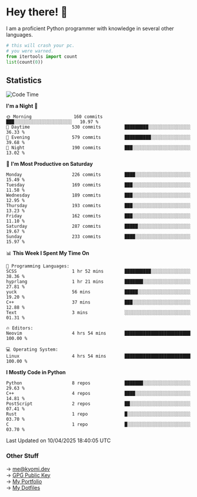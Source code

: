 # Hey there! 👋

I am a proficient Python programmer with knowledge in several other languages.

```py
# this will crash your pc.
# you were warned.
from itertools import count
list(count(0))
```

## Statistics
<!--START_SECTION:waka-->
![Code Time](http://img.shields.io/badge/Code%20Time-1%2C769%20hrs%2026%20mins-blue)

**I'm a Night 🦉** 

```text
🌞 Morning                160 commits         ███░░░░░░░░░░░░░░░░░░░░░░   10.97 % 
🌆 Daytime                530 commits         █████████░░░░░░░░░░░░░░░░   36.33 % 
🌃 Evening                579 commits         ██████████░░░░░░░░░░░░░░░   39.68 % 
🌙 Night                  190 commits         ███░░░░░░░░░░░░░░░░░░░░░░   13.02 % 
```
📅 **I'm Most Productive on Saturday** 

```text
Monday                   226 commits         ████░░░░░░░░░░░░░░░░░░░░░   15.49 % 
Tuesday                  169 commits         ███░░░░░░░░░░░░░░░░░░░░░░   11.58 % 
Wednesday                189 commits         ███░░░░░░░░░░░░░░░░░░░░░░   12.95 % 
Thursday                 193 commits         ███░░░░░░░░░░░░░░░░░░░░░░   13.23 % 
Friday                   162 commits         ███░░░░░░░░░░░░░░░░░░░░░░   11.10 % 
Saturday                 287 commits         █████░░░░░░░░░░░░░░░░░░░░   19.67 % 
Sunday                   233 commits         ████░░░░░░░░░░░░░░░░░░░░░   15.97 % 
```


📊 **This Week I Spent My Time On** 

```text
💬 Programming Languages: 
SCSS                     1 hr 52 mins        ██████████░░░░░░░░░░░░░░░   38.36 % 
hyprlang                 1 hr 21 mins        ███████░░░░░░░░░░░░░░░░░░   27.81 % 
yuck                     56 mins             █████░░░░░░░░░░░░░░░░░░░░   19.20 % 
C++                      37 mins             ███░░░░░░░░░░░░░░░░░░░░░░   12.88 % 
Text                     3 mins              ░░░░░░░░░░░░░░░░░░░░░░░░░   01.31 % 

🔥 Editors: 
Neovim                   4 hrs 54 mins       █████████████████████████   100.00 % 

💻 Operating System: 
Linux                    4 hrs 54 mins       █████████████████████████   100.00 % 
```

**I Mostly Code in Python** 

```text
Python                   8 repos             ███████░░░░░░░░░░░░░░░░░░   29.63 % 
C++                      4 repos             ████░░░░░░░░░░░░░░░░░░░░░   14.81 % 
PostScript               2 repos             ██░░░░░░░░░░░░░░░░░░░░░░░   07.41 % 
Rust                     1 repo              █░░░░░░░░░░░░░░░░░░░░░░░░   03.70 % 
C                        1 repo              █░░░░░░░░░░░░░░░░░░░░░░░░   03.70 % 
```




 Last Updated on 10/04/2025 18:40:05 UTC
<!--END_SECTION:waka-->

### Other Stuff

→ [me@kyomi.dev](mailto:me@kyomi.dev)\
→ [GPG Public Key](https://github.com/bitterteriyaki.gpg)\
→ [My Portfolio](https://kyomi.dev)\
→ [My Dotfiles](https://github.com/bitterteriyaki/dotfiles)
